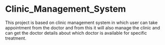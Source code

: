 # Clinic_Management_System
This project is based on clinic management system in which user can take appointment from the doctor and from this it will also manage the clinic and can get the doctor details about which doctor is available for specific treatment.
